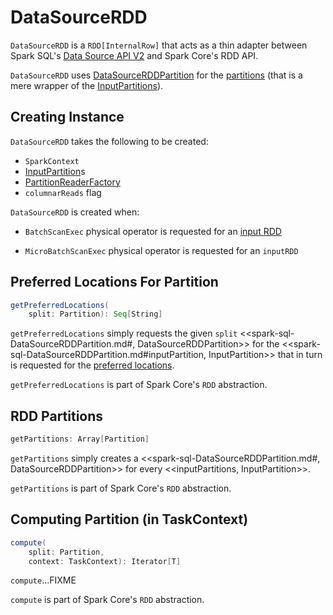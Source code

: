# DataSourceRDD

`DataSourceRDD` is a `RDD[InternalRow]` that acts as a thin adapter between Spark SQL's [Data Source API V2](spark-sql-data-source-api-v2.md) and Spark Core's RDD API.

`DataSourceRDD` uses [DataSourceRDDPartition](spark-sql-DataSourceRDDPartition.md) for the [partitions](#getPartitions) (that is a mere wrapper of the [InputPartitions](#inputPartitions)).

## Creating Instance

`DataSourceRDD` takes the following to be created:

* <span id="sc"> `SparkContext`
* <span id="inputPartitions"> [InputPartition](InputPartition.md)s
* <span id="partitionReaderFactory"> [PartitionReaderFactory](connector/PartitionReaderFactory.md)
* <span id="columnarReads"> `columnarReads` flag

`DataSourceRDD` is created when:

* `BatchScanExec` physical operator is requested for an [input RDD](physical-operators/BatchScanExec.md#inputRDD)

* `MicroBatchScanExec` physical operator is requested for an `inputRDD`

## <span id="getPreferredLocations"> Preferred Locations For Partition

```scala
getPreferredLocations(
    split: Partition): Seq[String]
```

`getPreferredLocations` simply requests the given `split` <<spark-sql-DataSourceRDDPartition.md#, DataSourceRDDPartition>> for the <<spark-sql-DataSourceRDDPartition.md#inputPartition, InputPartition>> that in turn is requested for the [preferred locations](InputPartition.md#preferredLocations).

`getPreferredLocations` is part of Spark Core's `RDD` abstraction.

## <span id="getPartitions"> RDD Partitions

```scala
getPartitions: Array[Partition]
```

`getPartitions` simply creates a <<spark-sql-DataSourceRDDPartition.md#, DataSourceRDDPartition>> for every <<inputPartitions, InputPartition>>.

`getPartitions` is part of Spark Core's `RDD` abstraction.

## <span id="compute"> Computing Partition (in TaskContext)

```scala
compute(
    split: Partition,
    context: TaskContext): Iterator[T]
```

`compute`...FIXME

`compute` is part of Spark Core's `RDD` abstraction.
